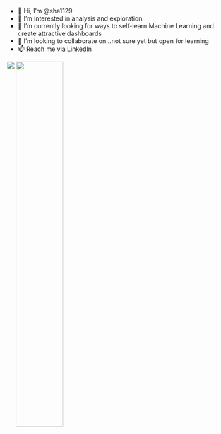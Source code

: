 - 👋 Hi, I’m @sha1129
- 👀 I’m interested in analysis and exploration
- 🌱 I’m currently looking for ways to self-learn Machine Learning and create attractive dashboards  
- 💞️ I’m looking to collaborate on...not sure yet but open for learning
- 📫 Reach me via LinkedIn

<img align= left src= "https://github-readme-stats.vercel.app/api?username=sha1129&show_icons=true"/>
<img align= left width ="46%" src ="https://github-readme-stats.vercel.app/api/top-langs/?username=sha1129" />



<!---
sha1129/sha1129 is a ✨ special ✨ repository because its `README.md` (this file) appears on your GitHub profile.
You can click the Preview link to take a look at your changes.
--->
